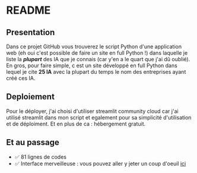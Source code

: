 # README

## Presentation

Dans ce projet GitHub vous trouverez le script Python d'une application web (eh oui c'est possible de faire un site en full Python !) dans laquelle je liste la ***plupart*** des IA que je connais (car y'en a le quart que j'ai dû oublié). En gros, pour faire simple, c est un site développé en full Python dans lequel je cite **25 IA** avec la plupart du temps le nom des entreprises ayant créé ces IA.

## Deploiement

Pour le déployer, j'ai choisi d'utiliser streamlit community cloud car j'ai utilisé streamlit dans mon script et egalement pour sa simplicité d'utilisation et de déploiment. Et en plus de ca : hébergement gratuit.

## Et au passage

- ✅ 81 lignes de codes
- ✅ Interface merveilleuse : vous pouvez aller y jeter un coup d'oeuil [ici](https://favourite-ai.streamlit.app)
